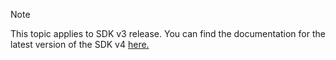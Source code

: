 > [!NOTE]  
> This topic applies to SDK v3 release. You can find the documentation for the latest version of the SDK v4 [here.](https://docs.microsoft.com/azure/bot-service/?view=azure-bot-service-4.0) 